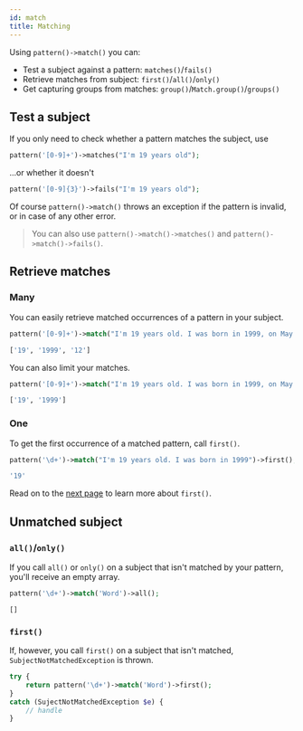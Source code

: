```yaml
---
id: match
title: Matching
---
```


Using `pattern()->match()` you can:
 - Test a subject against a pattern: `matches()`/`fails()` 
 - Retrieve matches from subject: `first()`/`all()`/`only()`
 - Get capturing groups from matches: `group()`/`Match.group()`/`groups()`

## Test a subject

If you only need to check whether a pattern matches the subject, use

```php
pattern('[0-9]+')->matches("I'm 19 years old");
```

...or whether it doesn't

```php
pattern('[0-9]{3}')->fails("I'm 19 years old");
```

Of course `pattern()->match()` throws an exception if the pattern is invalid, or in case of any other error.

> You can also use `pattern()->match()->matches()` and `pattern()->match()->fails()`.

## Retrieve matches

### Many

You can easily retrieve matched occurrences of a pattern in your subject.

```php
pattern('[0-9]+')->match("I'm 19 years old. I was born in 1999, on May 12")->all();
```
```bash
['19', '1999', '12']
```

You can also limit your matches.

```php
pattern('[0-9]+')->match("I'm 19 years old. I was born in 1999, on May 12")->only(2);
```
```bash
['19', '1999']
```

### One

To get the first occurrence of a matched pattern, call `first()`.

```php
pattern('\d+')->match("I'm 19 years old. I was born in 1999")->first();
```
```bash
'19'
```

Read on to the [next page](match-first.md) to learn more about `first()`.

## Unmatched subject

### `all()`/`only()`

If you call `all()` or `only()` on a subject that isn't matched by your pattern, you'll receive an empty array.
```php
pattern('\d+')->match('Word')->all();
```
```bash
[]
```

### `first()`

If, however, you call `first()` on a subject that isn't matched, `SubjectNotMatchedException` is thrown.

```php
try {
    return pattern('\d+')->match('Word')->first();
}
catch (SujectNotMatchedException $e) {
    // handle
}
```
